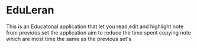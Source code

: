 # EduLeran
This is an Educatonal application that let you read,edit and highlight note from previous set
the application aim to reduce the time spent copying note which are most time the same as the previous set's
